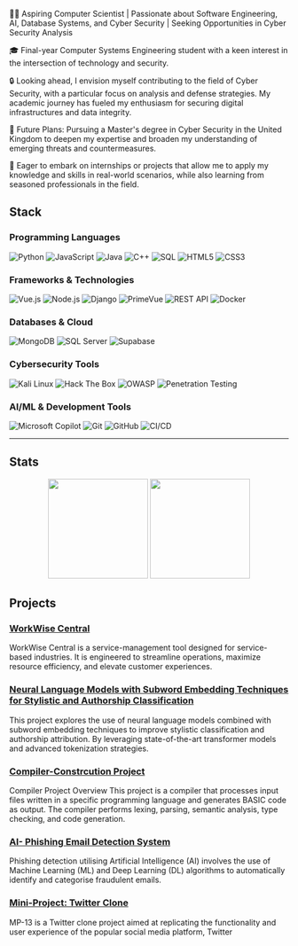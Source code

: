 👨‍💻 Aspiring Computer Scientist | Passionate about Software Engineering, AI, Database Systems, and Cyber Security | Seeking Opportunities in Cyber Security Analysis

🎓 Final-year Computer Systems Engineering student with a keen interest in the intersection of technology and security. 

🔒 Looking ahead, I envision myself contributing to the field of Cyber Security, with a particular focus on analysis and defense strategies. My academic journey has fueled my enthusiasm for securing digital infrastructures and data integrity.

🎯 Future Plans: Pursuing a Master's degree in Cyber Security in the United Kingdom to deepen my expertise and broaden my understanding of emerging threats and countermeasures.

💼 Eager to embark on internships or projects that allow me to apply my knowledge and skills in real-world scenarios, while also learning from seasoned professionals in the field.

## Stack

### Programming Languages
![Python](https://img.shields.io/badge/Python-3776AB?style=for-the-badge&logo=python&logoColor=white)
![JavaScript](https://img.shields.io/badge/JavaScript-F7DF1E?style=for-the-badge&logo=javascript&logoColor=black)
![Java](https://img.shields.io/badge/Java-ED8B00?style=for-the-badge&logo=java&logoColor=white)
![C++](https://img.shields.io/badge/C++-00599C?style=for-the-badge&logo=cplusplus&logoColor=white)
![SQL](https://img.shields.io/badge/SQL-4479A1?style=for-the-badge&logo=postgresql&logoColor=white)
![HTML5](https://img.shields.io/badge/HTML5-E34F26?style=for-the-badge&logo=html5&logoColor=white)
![CSS3](https://img.shields.io/badge/CSS3-1572B6?style=for-the-badge&logo=css3&logoColor=white)

### Frameworks & Technologies
![Vue.js](https://img.shields.io/badge/Vue.js-4FC08D?style=for-the-badge&logo=vuedotjs&logoColor=white)
![Node.js](https://img.shields.io/badge/Node.js-339933?style=for-the-badge&logo=nodedotjs&logoColor=white)
![Django](https://img.shields.io/badge/Django-092E20?style=for-the-badge&logo=django&logoColor=white)
![PrimeVue](https://img.shields.io/badge/PrimeVue-007ACC?style=for-the-badge&logo=vue.js&logoColor=white)
![REST API](https://img.shields.io/badge/REST_API-02569B?style=for-the-badge&logo=rest&logoColor=white)
![Docker](https://img.shields.io/badge/Docker-2496ED?style=for-the-badge&logo=docker&logoColor=white)

### Databases & Cloud
![MongoDB](https://img.shields.io/badge/MongoDB-47A248?style=for-the-badge&logo=mongodb&logoColor=white)
![SQL Server](https://img.shields.io/badge/SQL_Server-CC2927?style=for-the-badge&logo=microsoftsqlserver&logoColor=white)
![Supabase](https://img.shields.io/badge/Supabase-3ECF8E?style=for-the-badge&logo=supabase&logoColor=white)

### Cybersecurity Tools
![Kali Linux](https://img.shields.io/badge/Kali_Linux-557C94?style=for-the-badge&logo=kalilinux&logoColor=white)
![Hack The Box](https://img.shields.io/badge/Hack_The_Box-9FEF00?style=for-the-badge&logo=hackthebox&logoColor=black)
![OWASP](https://img.shields.io/badge/OWASP-000000?style=for-the-badge&logo=owasp&logoColor=white)
![Penetration Testing](https://img.shields.io/badge/Penetration_Testing-FF6B35?style=for-the-badge&logo=security&logoColor=white)

### AI/ML & Development Tools
![Microsoft Copilot](https://img.shields.io/badge/Microsoft_Copilot-0078D4?style=for-the-badge&logo=microsoft&logoColor=white)
![Git](https://img.shields.io/badge/Git-F05032?style=for-the-badge&logo=git&logoColor=white)
![GitHub](https://img.shields.io/badge/GitHub-181717?style=for-the-badge&logo=github&logoColor=white)
![CI/CD](https://img.shields.io/badge/CI%2FCD-4285F4?style=for-the-badge&logo=googlecloud&logoColor=white)

---

## Stats

<div align="center">
  <img height="180em" src="https://github-readme-stats.vercel.app/api?username=KumbiraiShonhiwa&show_icons=true&theme=tokyonight&include_all_commits=true&count_private=true"/>
  <img height="180em" src="https://github-readme-stats.vercel.app/api/top-langs/?username=KumbiraiShonhiwa&layout=compact&langs_count=8&theme=tokyonight"/>
</div>

## Projects

### [WorkWise Central](https://github.com/COS301-SE-2024/WorkWise-Central)
WorkWise Central is a service-management tool designed for service-based industries. It is engineered to streamline operations, maximize resource efficiency, and elevate customer experiences.


### [Neural Language Models with Subword Embedding Techniques for Stylistic and Authorship Classification](https://github.com/KumbiraiShonhiwa/Neural-Language-Models-with-Subword-Embedding-Techniques-for-Stylistic-and-Authorship-Classification)
This project explores the use of neural language models combined with subword embedding techniques to improve stylistic classification and authorship attribution. By leveraging state-of-the-art transformer models and advanced tokenization strategies.

### [Compiler-Constrcution Project](https://github.com/KumbiraiShonhiwa/Compiler-project)

Compiler Project Overview This project is a compiler that processes input files written in a specific programming language and generates BASIC code as output. The compiler performs lexing, parsing, semantic analysis, type checking, and code generation.

### [AI- Phishing Email Detection System](https://github.com/KumbiraiShonhiwa/AI--Phishing-Email-Detection-System)
Phishing detection utilising Artificial Intelligence (AI) involves the use of Machine Learning (ML) and Deep Learning (DL) algorithms to automatically identify and categorise
fraudulent emails. 

### [Mini-Project: Twitter Clone](https://github.com/COS301-SE-2024/MiniProject13)
MP-13 is a Twitter clone project aimed at replicating the functionality and user experience of the popular social media platform, Twitter


